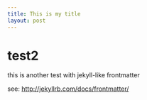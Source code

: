 ```yaml
---
title: This is my title
layout: post
---
```


test2
=====

this is another test with jekyll-like frontmatter

see: <http://jekyllrb.com/docs/frontmatter/>
